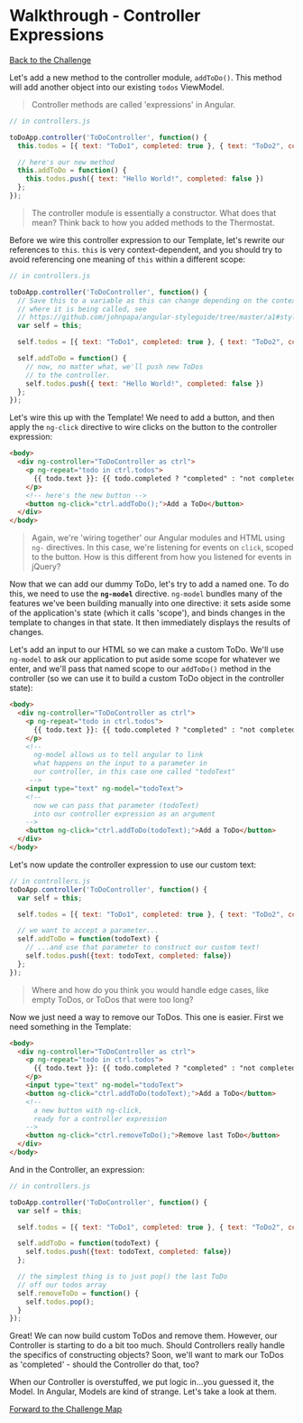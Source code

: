 # Walkthrough - Controller Expressions

[Back to the Challenge](../05_controller_expressions.md)

Let's add a new method to the controller module, `addToDo()`. This method will add another object into our existing `todos` ViewModel.

> Controller methods are called 'expressions' in Angular.

```javascript
// in controllers.js

toDoApp.controller('ToDoController', function() {
  this.todos = [{ text: "ToDo1", completed: true }, { text: "ToDo2", completed: false }];

  // here's our new method
  this.addToDo = function() {
    this.todos.push({ text: "Hello World!", completed: false })
  };
});
```

> The controller module is essentially a constructor. What does that mean? Think back to how you added methods to the Thermostat.

Before we wire this controller expression to our Template, let's rewrite our references to `this`. `this` is very context-dependent, and you should try to avoid referencing one meaning of `this` within a different scope:

```javascript
// in controllers.js

toDoApp.controller('ToDoController', function() {
  // Save this to a variable as this can change depending on the context of
  // where it is being called, see
  // https://github.com/johnpapa/angular-styleguide/tree/master/a1#style-y032
  var self = this;

  self.todos = [{ text: "ToDo1", completed: true }, { text: "ToDo2", completed: false }];

  self.addToDo = function() {
    // now, no matter what, we'll push new ToDos
    // to the controller.
    self.todos.push({ text: "Hello World!", completed: false })
  };
});
```

Let's wire this up with the Template! We need to add a button, and then apply the `ng-click` directive to wire clicks on the button to the controller expression:

```html
<body>
  <div ng-controller="ToDoController as ctrl">
    <p ng-repeat="todo in ctrl.todos">
      {{ todo.text }}: {{ todo.completed ? "completed" : "not completed" }}
    </p>
    <!-- here's the new button -->
    <button ng-click="ctrl.addToDo();">Add a ToDo</button>
  </div>
</body>
```

> Again, we're 'wiring together' our Angular modules and HTML using `ng-` directives. In this case, we're listening for events on `click`, scoped to the button. How is this different from how you listened for events in jQuery?

Now that we can add our dummy ToDo, let's try to add a named one. To do this, we need to use the **`ng-model`** directive. `ng-model` bundles many of the features we've been building manually into one directive: it sets aside some of the application's state (which it calls 'scope'), and binds changes in the template to changes in that state. It then immediately displays the results of changes.

Let's add an input to our HTML so we can make a custom ToDo. We'll use `ng-model` to ask our application to put aside some scope for whatever we enter, and we'll pass that named scope to our `addToDo()` method in the controller (so we can use it to build a custom ToDo object in the controller state):

```html
<body>
  <div ng-controller="ToDoController as ctrl">
    <p ng-repeat="todo in ctrl.todos">
      {{ todo.text }}: {{ todo.completed ? "completed" : "not completed" }}
    </p>
    <!-- 
      ng-model allows us to tell angular to link
      what happens on the input to a parameter in
      our controller, in this case one called "todoText"
     -->
    <input type="text" ng-model="todoText">
    <!-- 
      now we can pass that parameter (todoText)
      into our controller expression as an argument
    -->
    <button ng-click="ctrl.addToDo(todoText);">Add a ToDo</button>
  </div>
</body>
```

Let's now update the controller expression to use our custom text:

```javascript
// in controllers.js
toDoApp.controller('ToDoController', function() {
  var self = this;

  self.todos = [{ text: "ToDo1", completed: true }, { text: "ToDo2", completed: false }];

  // we want to accept a parameter...
  self.addToDo = function(todoText) {
    // ...and use that parameter to construct our custom text!
    self.todos.push({text: todoText, completed: false})
  };
});
```

> Where and how do you think you would handle edge cases, like empty ToDos, or ToDos that were too long?

Now we just need a way to remove our ToDos. This one is easier. First we need something in the Template:

```html
<body>
  <div ng-controller="ToDoController as ctrl">
    <p ng-repeat="todo in ctrl.todos">
      {{ todo.text }}: {{ todo.completed ? "completed" : "not completed" }}
    </p>
    <input type="text" ng-model="todoText">
    <button ng-click="ctrl.addToDo(todoText);">Add a ToDo</button>
    <!-- 
      a new button with ng-click, 
      ready for a controller expression 
    -->
    <button ng-click="ctrl.removeToDo();">Remove last ToDo</button>
  </div>
</body>
```

And in the Controller, an expression:

```javascript
// in controllers.js

toDoApp.controller('ToDoController', function() {
  var self = this;

  self.todos = [{ text: "ToDo1", completed: true }, { text: "ToDo2", completed: false }];

  self.addToDo = function(todoText) {
    self.todos.push({text: todoText, completed: false})
  };

  // the simplest thing is to just pop() the last ToDo
  // off our todos array
  self.removeToDo = function() {
    self.todos.pop();
  }
});
```

Great! We can now build custom ToDos and remove them. However, our Controller is starting to do a bit too much. Should Controllers really handle the specifics of constructing objects? Soon, we'll want to mark our ToDos as 'completed' - should the Controller do that, too?

When our Controller is overstuffed, we put logic in...you guessed it, the Model. In Angular, Models are kind of strange. Let's take a look at them.

[Forward to the Challenge Map](../00_challenge_map.md)
